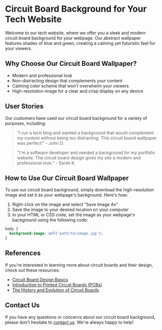 <!--font:Exo 2-->

# Circuit Board Background for Your Tech Website

Welcome to our tech website, where we offer you a sleek and modern circuit board background for your webpage. Our abstract wallpaper features shades of blue and green, creating a calming yet futuristic feel for your viewers.

## Why Choose Our Circuit Board Wallpaper?

- Modern and professional look
- Non-distracting design that complements your content
- Calming color scheme that won't overwhelm your viewers
- High-resolution image for a clear and crisp display on any device

## User Stories

Our customers have used our circuit board background for a variety of purposes, including:

> "I run a tech blog and wanted a background that would complement my content without being too distracting. This circuit board wallpaper was perfect!" - John D.

> "I'm a software developer and needed a background for my portfolio website. The circuit board design gives my site a modern and professional look." - Sarah K.

## How to Use Our Circuit Board Wallpaper

To use our circuit board background, simply download the high-resolution image and set it as your webpage's background. Here's how:

1. Right-click on the image and select "Save Image As"
2. Save the image to your desired location on your computer
3. In your HTML or CSS code, set the image as your webpage's background using the following code: 
```css
body {
  background-image: url('path/to/image.jpg');
}
```

## References

If you're interested in learning more about circuit boards and their design, check out these resources:

- [Circuit Board Design Basics](#)
- [Introduction to Printed Circuit Boards (PCBs)](#)
- [The History and Evolution of Circuit Boards](#)

## Contact Us

If you have any questions or concerns about our circuit board background, please don't hesitate to [contact us](#contact). We're always happy to help!

<!--

Write me content for website with wallpaper which alt text is:

"A wallpaper with a simple graphic of an abstract circuit board, in shades of blue and green."

The name/title of the page should not be 1:1 copy of the alt text but rather a real content of the website which is using this wallpaper.

- Use markdown format 
- Start with heading
- Heading should be short and concise
- The content should look like a real website 
- The website should not be about the wallpaper, wallpaper is just a related background
- Heading should be contain work "wallpaper" or "background"
- Include real sections like references, contact, user stories, etc. use things relevant to the page purpose.
- Feel free to use structure like headings, bullets, numbering, blockquotes, paragraphs, horizontal lines, etc.
- You can use formatting like bold or _italic_
- You can include UTF-8 emojis
- Links should be only #hash anchors (and you can refer to the document itself)
- Do not include images


---


# Circuit Board Background for Your Tech Website

Welcome to our tech website, where we offer you a sleek and modern circuit board background for your webpage. Our abstract wallpaper features shades of blue and green, creating a calming yet futuristic feel for your viewers.

## Why Choose Our Circuit Board Wallpaper?

- Modern and professional look
- Non-distracting design that complements your content
- Calming color scheme that won't overwhelm your viewers
- High-resolution image for a clear and crisp display on any device

## User Stories

Our customers have used our circuit board background for a variety of purposes, including:

> "I run a tech blog and wanted a background that would complement my content without being too distracting. This circuit board wallpaper was perfect!" - John D.

> "I'm a software developer and needed a background for my portfolio website. The circuit board design gives my site a modern and professional look." - Sarah K.

## How to Use Our Circuit Board Wallpaper

To use our circuit board background, simply download the high-resolution image and set it as your webpage's background. Here's how:

1. Right-click on the image and select "Save Image As"
2. Save the image to your desired location on your computer
3. In your HTML or CSS code, set the image as your webpage's background using the following code: 
```css
body {
  background-image: url('path/to/image.jpg');
}
```

## References

If you're interested in learning more about circuit boards and their design, check out these resources:

- [Circuit Board Design Basics](#)
- [Introduction to Printed Circuit Boards (PCBs)](#)
- [The History and Evolution of Circuit Boards](#)

## Contact Us

If you have any questions or concerns about our circuit board background, please don't hesitate to [contact us](#contact). We're always happy to help!

-->

